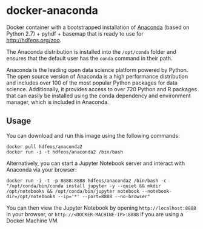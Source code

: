 # docker-anaconda

Docker container with a bootstrapped installation of [Anaconda](http://continuum.io/downloads) (based on Python 2.7) + pyhdf + basemap that is ready to use for http://hdfeos.org/zoo.

The Anaconda distribution is installed into the `/opt/conda` folder and ensures that the default user has the `conda` command in their path.

Anaconda is the leading open data science platform powered by Python. The open source version of Anaconda is a high performance distribution and includes over 100 of the most popular Python packages for data science. Additionally, it provides access to over 720 Python and R packages that can easily be installed using the conda dependency and environment manager, which is included in Anaconda.

Usage
-----

You can download and run this image using the following commands:

    docker pull hdfeos/anaconda2
    docker run -i -t hdfeos/anaconda2 /bin/bash

Alternatively, you can start a Jupyter Notebook server and interact with Anaconda via your browser:

    docker run -i -t -p 8888:8888 hdfeos/anaconda2 /bin/bash -c "/opt/conda/bin/conda install jupyter -y --quiet && mkdir /opt/notebooks && /opt/conda/bin/jupyter notebook --notebook-dir=/opt/notebooks --ip='*' --port=8888 --no-browser"

You can then view the Jupyter Notebook by opening `http://localhost:8888` in your browser, or `http://<DOCKER-MACHINE-IP>:8888` if you are using a Docker Machine VM.
